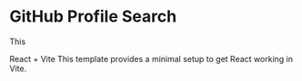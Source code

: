 # GitHub Profile Search

This


React + Vite
This template provides a minimal setup to get React working in Vite.

